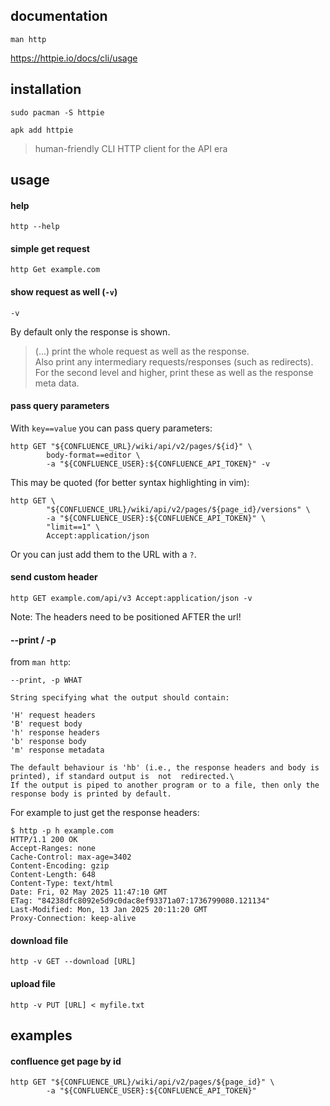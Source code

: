 ## documentation

```
man http
```

https://httpie.io/docs/cli/usage

## installation

```
sudo pacman -S httpie
```

```
apk add httpie
```

> human-friendly CLI HTTP client for the API era

## usage

#### help

```
http --help
```

#### simple get request

```
http Get example.com
```

#### show request as well (`-v`)

`-v`

By default only the response is shown.

> (...) print the whole request as well as the response.\
Also print any intermediary  requests/responses  (such as redirects).\
For the second level and higher, print these as well as the response meta data.

#### pass query parameters

With `key==value` you can pass query parameters:
```
http GET "${CONFLUENCE_URL}/wiki/api/v2/pages/${id}" \
        body-format==editor \
        -a "${CONFLUENCE_USER}:${CONFLUENCE_API_TOKEN}" -v
```

This may be quoted (for better syntax highlighting in vim):
```
http GET \
        "${CONFLUENCE_URL}/wiki/api/v2/pages/${page_id}/versions" \
        -a "${CONFLUENCE_USER}:${CONFLUENCE_API_TOKEN}" \
        "limit==1" \
        Accept:application/json
```

Or you can just add them to the URL with a `?`.

#### send custom header

```
http GET example.com/api/v3 Accept:application/json -v
```
Note: The headers need to be positioned AFTER the url!

#### --print / -p

from `man http`:
```
--print, -p WHAT

String specifying what the output should contain:

'H' request headers
'B' request body
'h' response headers
'b' response body
'm' response metadata

The default behaviour is 'hb' (i.e., the response headers and body is printed), if standard output is  not  redirected.\
If the output is piped to another program or to a file, then only the response body is printed by default.
```

For example to just get the response headers:
```
$ http -p h example.com
HTTP/1.1 200 OK
Accept-Ranges: none
Cache-Control: max-age=3402
Content-Encoding: gzip
Content-Length: 648
Content-Type: text/html
Date: Fri, 02 May 2025 11:47:10 GMT
ETag: "84238dfc8092e5d9c0dac8ef93371a07:1736799080.121134"
Last-Modified: Mon, 13 Jan 2025 20:11:20 GMT
Proxy-Connection: keep-alive
```

#### download file

```
http -v GET --download [URL]
```

#### upload file

```
http -v PUT [URL] < myfile.txt
```

## examples

#### confluence get page by id

```
http GET "${CONFLUENCE_URL}/wiki/api/v2/pages/${page_id}" \
        -a "${CONFLUENCE_USER}:${CONFLUENCE_API_TOKEN}"
```
